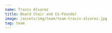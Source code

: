 ```yaml
---
name: Travis Alvarez
title: Board Chair and Co-Founder
image: /assets/img/team/team-travis-alvarez.jpg
tag: team
---
```

